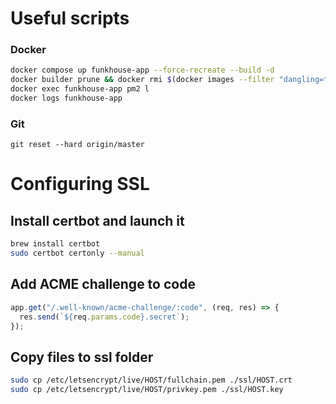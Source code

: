 # Useful scripts

### Docker

```sh
docker compose up funkhouse-app --force-recreate --build -d
docker builder prune && docker rmi $(docker images --filter "dangling=true" -q --no-trunc)
docker exec funkhouse-app pm2 l
docker logs funkhouse-app
```

### Git

```
git reset --hard origin/master
```

# Configuring SSL

## Install certbot and launch it

```sh
brew install certbot
sudo certbot certonly --manual
```

## Add ACME challenge to code

```js
app.get("/.well-known/acme-challenge/:code", (req, res) => {
  res.send(`${req.params.code}.secret`);
});
```

## Copy files to ssl folder

```sh
sudo cp /etc/letsencrypt/live/HOST/fullchain.pem ./ssl/HOST.crt
sudo cp /etc/letsencrypt/live/HOST/privkey.pem ./ssl/HOST.key
```
